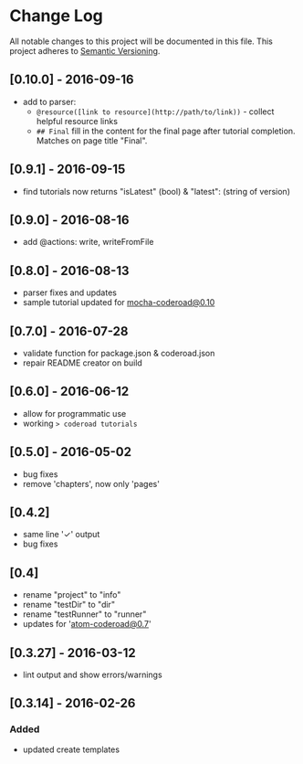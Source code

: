 # Change Log
All notable changes to this project will be documented in this file.
This project adheres to [Semantic Versioning](http://semver.org/).

## [0.10.0] - 2016-09-16
- add to parser:
  - `@resource([link to resource](http://path/to/link))` - collect helpful resource links
  - `## Final` fill in the content for the final page after tutorial completion. Matches on page title "Final".

## [0.9.1] - 2016-09-15
- find tutorials now returns "isLatest" (bool) & "latest": (string of version)

## [0.9.0] - 2016-08-16
- add @actions: write, writeFromFile

## [0.8.0] - 2016-08-13
- parser fixes and updates
- sample tutorial updated for mocha-coderoad@0.10

## [0.7.0] - 2016-07-28
- validate function for package.json & coderoad.json
- repair README creator on build

## [0.6.0] - 2016-06-12
- allow for programmatic use
- working `> coderoad tutorials`

## [0.5.0] - 2016-05-02
- bug fixes
- remove 'chapters', now only 'pages'

## [0.4.2]
- same line '✓' output
- bug fixes

## [0.4]
- rename "project" to "info"
- rename "testDir" to "dir"
- rename "testRunner" to "runner"
- updates for 'atom-coderoad@0.7'

## [0.3.27] - 2016-03-12
- lint output and show errors/warnings

## [0.3.14] - 2016-02-26
### Added
- updated create templates
